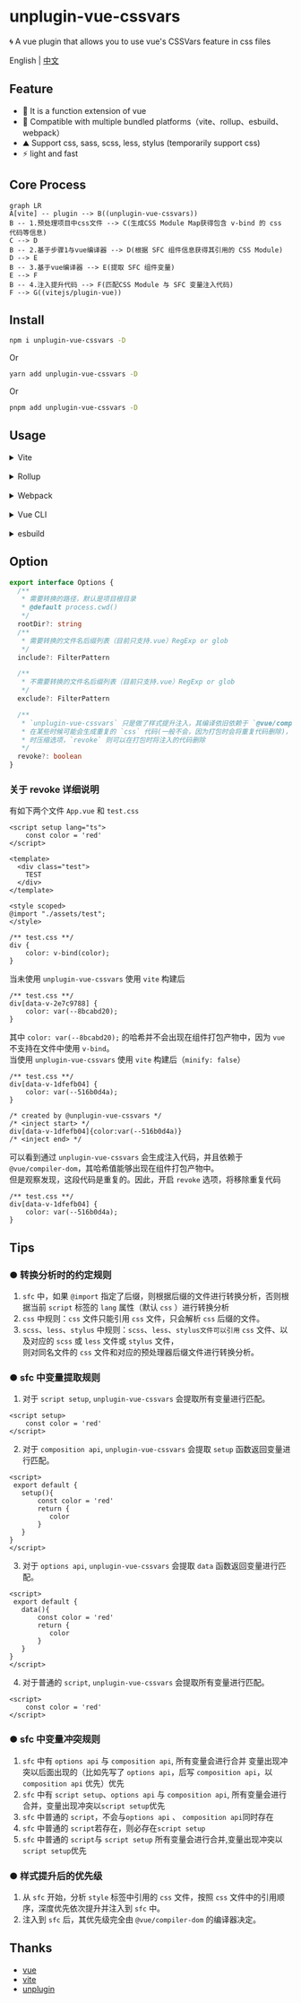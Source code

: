 # unplugin-vue-cssvars
🌀 A vue plugin that allows you to use vue's CSSVars feature in css files

English | [中文](https://github.com/baiwusanyu-c/unplugin-vue-cssvars/blob/master/README.ZH-CN.md)

## Feature

* 🧩 It is a function extension of vue
* 🌈 Compatible with multiple bundled platforms（vite、rollup、esbuild、webpack）
* ⛰ Support css, sass, scss, less, stylus (temporarily support css)
*  ⚡ light and fast

## Core Process

```mermaid
graph LR  
A[vite] -- plugin --> B((unplugin-vue-cssvars))
B -- 1.预处理项目中css文件 --> C(生成CSS Module Map获得包含 v-bind 的 css 代码等信息)  
C --> D
B -- 2.基于步骤1与vue编译器 --> D(根据 SFC 组件信息获得其引用的 CSS Module)
D --> E
B -- 3.基于vue编译器 --> E(提取 SFC 组件变量)
E --> F
B -- 4.注入提升代码 --> F(匹配CSS Module 与 SFC 变量注入代码)
F --> G((vitejs/plugin-vue))
```

## Install

```bash
npm i unplugin-vue-cssvars -D
```
Or
```bash
yarn add unplugin-vue-cssvars -D
```
Or
```bash
pnpm add unplugin-vue-cssvars -D
```

## Usage
<details>
<summary>Vite</summary>

```ts
// vite.config.ts
import { resolve } from 'path'
import { defineConfig } from 'vite'
import { viteVueCSSVars } from 'unplugin-vue-cssvars'
import type { PluginOption } from 'vite'
export default defineConfig({
  plugins: [
    viteVueCSSVars(/* options */) as PluginOption,
  ],
})
```

</details>
<br>
<details>
<summary>Rollup</summary>

```ts
// rollup.config.js
import { resolve } from 'path'
import { rollupVueCSSVars } from 'unplugin-vue-cssvars'
export default {
  plugins: [
    rollupVueCSSVars(/* options */),
  ],
}
```

</details>
<br>
<details>
<summary>Webpack</summary>

```ts
// webpack.config.js
module.exports = {
  /* ... */
  plugins: [
    require('unplugin-vue-cssvars').webpackVueCSSVars({ /* options */ }),
  ],
}
```
</details>
<br>
<details>
<summary>Vue CLI</summary>

```ts
// vue.config.js
module.exports = {
  configureWebpack: {
    plugins: [
      require('unplugin-vue-cssvars').webpackVueCSSVars({ /* options */ }),
    ],
  },
}
```

</details>
<br>
<details>
<summary>esbuild</summary>

```ts
// esbuild.config.js
import { build } from 'esbuild'
import { esbuildVueCSSVars } from 'unplugin-vue-cssvars'

build({
  plugins: [esbuildVueCSSVars(/* options */)],
})
```
</details>

## Option

```typescript
export interface Options {
  /**
   * 需要转换的路径，默认是项目根目录
   * @default process.cwd()
   */
  rootDir?: string
  /**
   * 需要转换的文件名后缀列表（目前只支持.vue）RegExp or glob
   */
  include?: FilterPattern

  /**
   * 不需要转换的文件名后缀列表（目前只支持.vue）RegExp or glob
   */
  exclude?: FilterPattern

  /**
   * `unplugin-vue-cssvars` 只是做了样式提升注入，其编译依旧依赖于 `@vue/compiler-dom`
   * 在某些时候可能会生成重复的 `css` 代码(一般不会，因为打包时会将重复代码删除)，例如 `vite` 中关闭构建
   * 时压缩选项，`revoke` 则可以在打包时将注入的代码删除
   */
  revoke?: boolean
}
```
### 关于 revoke 详细说明
有如下两个文件 `App.vue` 和 `test.css`
````
<script setup lang="ts">
    const color = 'red'
</script>

<template>
  <div class="test">
    TEST
  </div>
</template>

<style scoped>
@import "./assets/test";
</style>

````
````
/** test.css **/
div {
    color: v-bind(color);
}
````
当未使用 `unplugin-vue-cssvars` 使用 `vite` 构建后
````
/** test.css **/
div[data-v-2e7c9788] {
    color: var(--8bcabd20);
}
````
其中 `color: var(--8bcabd20);` 的哈希并不会出现在组件打包产物中，因为 `vue` 不支持在文件中使用 `v-bind`。  
当使用 `unplugin-vue-cssvars` 使用 `vite` 构建后（`minify: false`）
````
/** test.css **/
div[data-v-1dfefb04] {
    color: var(--516b0d4a);
}

/* created by @unplugin-vue-cssvars */
/* <inject start> */
div[data-v-1dfefb04]{color:var(--516b0d4a)}
/* <inject end> */
````
可以看到通过 `unplugin-vue-cssvars` 会生成注入代码，并且依赖于 `@vue/compiler-dom`，其哈希值能够出现在组件打包产物中。  
但是观察发现，这段代码是重复的。因此，开启 `revoke` 选项，将移除重复代码
````
/** test.css **/
div[data-v-1dfefb04] {
    color: var(--516b0d4a);
}
````

## Tips

### ● 转换分析时的约定规则
1. `sfc` 中，如果 `@import` 指定了后缀，则根据后缀的文件进行转换分析，否则根据当前 `script` 标签的 `lang` 属性（默认 `css` ）进行转换分析
2. `css` 中规则：`css` 文件只能引用 `css` 文件，只会解析 `css` 后缀的文件。
3. `scss`、`less`、`stylus` 中规则：`scss`、`less`、`stylus文件可以引用` `css` 文件、以及对应的 `scss` 或 `less` 文件或 `stylus` 文件，  
   则对同名文件的 `css` 文件和对应的预处理器后缀文件进行转换分析。

### ● sfc 中变量提取规则
1. 对于 `script setup`, `unplugin-vue-cssvars` 会提取所有变量进行匹配。
````
<script setup>
    const color = 'red'
</script>
````
2. 对于 `composition api`, `unplugin-vue-cssvars` 会提取 `setup` 函数返回变量进行匹配。
````
<script>
 export default {
   setup(){
       const color = 'red'
       return {
          color
       }
   }
}
</script>
````
3. 对于 `options api`, `unplugin-vue-cssvars` 会提取 `data` 函数返回变量进行匹配。
````
<script>
 export default {
   data(){
       const color = 'red'
       return {
          color
       }
   }
}
</script>
````
4. 对于普通的 `script`, `unplugin-vue-cssvars` 会提取所有变量进行匹配。
````
<script>
    const color = 'red'
</script>
````

### ● sfc 中变量冲突规则
1. `sfc` 中有 `options api` 与 `composition api`, 所有变量会进行合并
   变量出现冲突以后面出现的（比如先写了 `options api`，后写 `composition api`，以 `composition api` 优先）优先
2. `sfc` 中有  `script setup`、`options api` 与 `composition api`,  所有变量会进行合并，变量出现冲突以`script setup`优先
3. `sfc` 中普通的 `script`，不会与`options api` 、 `composition api`同时存在
4. `sfc` 中普通的 `script`若存在，则必存在`script setup`
5. `sfc` 中普通的 `script`与 `script setup` 所有变量会进行合并,变量出现冲突以`script setup`优先

### ● 样式提升后的优先级
1. 从 `sfc` 开始，分析 `style` 标签中引用的 `css` 文件，按照 `css` 文件中的引用顺序，深度优先依次提升并注入到 `sfc` 中。
2. 注入到 `sfc` 后，其优先级完全由 `@vue/compiler-dom` 的编译器决定。

## Thanks
* [vue](https://github.com/vuejs/core)
* [vite](https://github.com/vitejs/vite)
* [unplugin](https://github.com/unjs/unplugin)